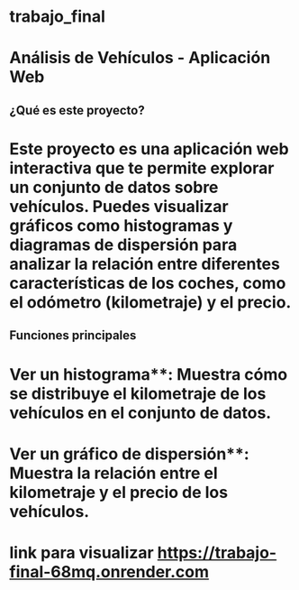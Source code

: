 # trabajo_final
# Análisis de Vehículos - Aplicación Web

## ¿Qué es este proyecto?

# Este proyecto es una **aplicación web interactiva** que te permite explorar un conjunto de datos sobre vehículos. Puedes visualizar gráficos como histogramas y diagramas de dispersión para analizar la relación entre diferentes características de los coches, como el **odómetro** (kilometraje) y el **precio**.

## Funciones principales

 # Ver un histograma**: Muestra cómo se distribuye el kilometraje de los vehículos en el conjunto de datos.
# Ver un gráfico de dispersión**: Muestra la relación entre el kilometraje y el precio de los vehículos.

# link para visualizar https://trabajo-final-68mq.onrender.com
